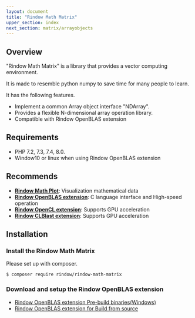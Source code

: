 ```yaml
---
layout: document
title: "Rindow Math Matrix"
upper_section: index
next_section: matrix/arrayobjects
---
```


Overview
--------
"Rindow Math Matrix" is a library that provides a vector computing environment.

It is made to resemble python numpy to save time for many people to learn.

It has the following features.

- Implement a common Array object interface "NDArray".
- Provides a flexible N-dimensional array operation library.
- Compatible with Rindow OpenBLAS extension


Requirements
------------
- PHP 7.2, 7.3, 7.4, 8.0.
- Window10 or linux when using Rindow OpenBLAS extension

Recommends
----------
- [**Rindow Math Plot**](plot/overviewplot.html): Visualization mathematical data
- [**Rindow OpenBLAS extension**](openblas/overviewopenblas.html): C language interface and High-speed operation
- [**Rindow OpenCL extension**](https://github.com/rindow/rindow-opencl/releases): Supports GPU acceleration
- [**Rindow CLBlast extension**](https://github.com/rindow/rindow-clblast/releases): Supports GPU acceleration


Installation
------------

### Install the Rindow Math Matrix

Please set up with composer.

```shell
$ composer require rindow/rindow-math-matrix
```

### Download and setup the Rindow OpenBLAS extension

- [Rindow OpenBLAS extension Pre-build binaries(Windows)](https://github.com/rindow/rindow-openblas-binaries)
- [Rindow OpenBLAS extension for Build from source](https://github.com/rindow/rindow-openblas)
